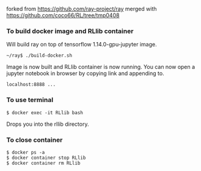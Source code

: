 forked from https://github.com/ray-project/ray
merged with https://github.com/coco66/RL/tree/tmp0408

### To build docker image and RLlib container
Will build ray on top of tensorflow 1.14.0-gpu-jupyter image.
```
~/ray$ ./build-docker.sh
```

Image is now built and RLlib container is now running. You can now open a jupyter notebook in browser by copying link and appending to.
```
localhost:8888 ...
```

### To use terminal
```
$ docker exec -it RLlib bash
```

Drops you into the rllib directory.

### To close container
```
$ docker ps -a
$ docker container stop RLlib
$ docker container rm RLlib
```
